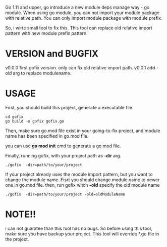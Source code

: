 Go 1.11 and upper, go introduce a new module deps manage way - go module. 
When using go module, you can not import your module package with relative path.
You can only import module package with module prefix.

So, i wirte small tool to fix this. This tool can replace old relative import pattern 
with new module prefix pattern.

# VERSION and BUGFIX

v0.0.0		first gofix version. only can fix old relative import path.
v0.0.1		add -old arg to replace modulename.


# USAGE

First, you should build this project, generate a executable file.

```
cd gofix
go build -o gofix gofix.go
```

Then, make sure go.mod file exist in your going-to-fix project, 
and module name has been specified in go.mod file.

you can use **go mod init** cmd to generate a go.mod file.


Finally, running gofix, with your project path as **-dir** arg.

```
./gofix  -dir=path/to/your/project
```

If your project already uses the module import pattern, 
but you want to change the module name. Fisrt you should change module name
to newer one in go.mod file. then, run gofix witch **-old** specify the old module name

```
./gofix  -dir=path/to/your/project -old=oldModuleName
```

# NOTE!!

i can not guaratee than this tool has no bugs. 
So before using this tool, make sure you have backup your project.
This tool will override *.go file in the project. 